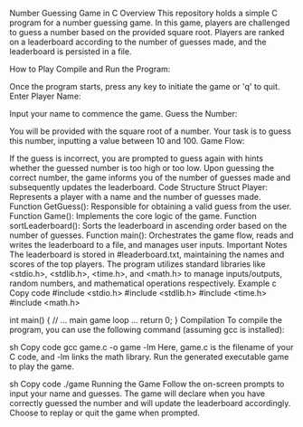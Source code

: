
Number Guessing Game in C
Overview
This repository holds a simple C program for a number guessing game. In this game, players are challenged to guess a number based on the provided square root. Players are ranked on a leaderboard according to the number of guesses made, and the leaderboard is persisted in a file.

How to Play
Compile and Run the Program:

Once the program starts, press any key to initiate the game or 'q' to quit.
Enter Player Name:

Input your name to commence the game.
Guess the Number:

You will be provided with the square root of a number.
Your task is to guess this number, inputting a value between 10 and 100.
Game Flow:

If the guess is incorrect, you are prompted to guess again with hints whether the guessed number is too high or too low.
Upon guessing the correct number, the game informs you of the number of guesses made and subsequently updates the leaderboard.
Code Structure
Struct Player: Represents a player with a name and the number of guesses made.
Function GetGuess(): Responsible for obtaining a valid guess from the user.
Function Game(): Implements the core logic of the game.
Function sortLeaderboard(): Sorts the leaderboard in ascending order based on the number of guesses.
Function main(): Orchestrates the game flow, reads and writes the leaderboard to a file, and manages user inputs.
Important Notes
The leaderboard is stored in #leaderboard.txt, maintaining the names and scores of the top players.
The program utilizes standard libraries like <stdio.h>, <stdlib.h>, <time.h>, and <math.h> to manage inputs/outputs, random numbers, and mathematical operations respectively.
Example
c
Copy code
#include <stdio.h>
#include <stdlib.h>
#include <time.h>
#include <math.h>

int main() {
    // ... main game loop ...
    return 0;
}
Compilation
To compile the program, you can use the following command (assuming gcc is installed):

sh
Copy code
gcc game.c -o game -lm
Here, game.c is the filename of your C code, and -lm links the math library. Run the generated executable game to play the game.

sh
Copy code
./game
Running the Game
Follow the on-screen prompts to input your name and guesses.
The game will declare when you have correctly guessed the number and will update the leaderboard accordingly.
Choose to replay or quit the game when prompted.
